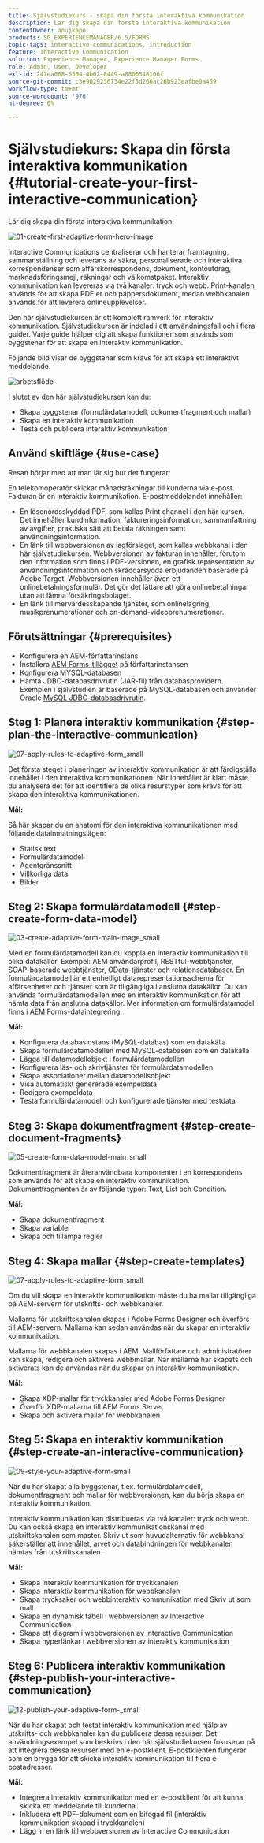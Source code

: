 ```yaml
---
title: Självstudiekurs - skapa din första interaktiva kommunikation
description: Lär dig skapa din första interaktiva kommunikation.
contentOwner: anujkapo
products: SG_EXPERIENCEMANAGER/6.5/FORMS
topic-tags: interactive-communications, introduction
feature: Interactive Communication
solution: Experience Manager, Experience Manager Forms
role: Admin, User, Developer
exl-id: 247ea068-6564-4b62-8449-a8800548106f
source-git-commit: c3e9029236734e22f5d266ac26b923eafbe0a459
workflow-type: tm+mt
source-wordcount: '976'
ht-degree: 0%

---
```


# Självstudiekurs: Skapa din första interaktiva kommunikation {#tutorial-create-your-first-interactive-communication}

Lär dig skapa din första interaktiva kommunikation.

![01-create-first-adaptive-form-hero-image](assets/01-create-first-adaptive-form-hero-image.png)

Interactive Communications centraliserar och hanterar framtagning, sammanställning och leverans av säkra, personaliserade och interaktiva korrespondenser som affärskorrespondens, dokument, kontoutdrag, marknadsföringsmejl, räkningar och välkomstpaket. Interaktiv kommunikation kan levereras via två kanaler: tryck och webb. Print-kanalen används för att skapa PDF:er och pappersdokument, medan webbkanalen används för att leverera onlineupplevelser.

Den här självstudiekursen är ett komplett ramverk för interaktiv kommunikation. Självstudiekursen är indelad i ett användningsfall och i flera guider. Varje guide hjälper dig att skapa funktioner som används som byggstenar för att skapa en interaktiv kommunikation.

Följande bild visar de byggstenar som krävs för att skapa ett interaktivt meddelande.

![arbetsflöde](assets/workflow.gif)

I slutet av den här självstudiekursen kan du:

* Skapa byggstenar (formulärdatamodell, dokumentfragment och mallar)
* Skapa en interaktiv kommunikation
* Testa och publicera interaktiv kommunikation

## Använd skiftläge {#use-case}

Resan börjar med att man lär sig hur det fungerar:

En telekomoperatör skickar månadsräkningar till kunderna via e-post. Fakturan är en interaktiv kommunikation. E-postmeddelandet innehåller:

* En lösenordsskyddad PDF, som kallas Print channel i den här kursen. Det innehåller kundinformation, faktureringsinformation, sammanfattning av avgifter, praktiska sätt att betala räkningen samt användningsinformation.
* En länk till webbversionen av lagförslaget, som kallas webbkanal i den här självstudiekursen. Webbversionen av fakturan innehåller, förutom den information som finns i PDF-versionen, en grafisk representation av användningsinformation och skräddarsydda erbjudanden baserade på Adobe Target. Webbversionen innehåller även ett onlinebetalningsformulär. Det gör det lättare att göra onlinebetalningar utan att lämna försäkringsbolaget.
* En länk till mervärdesskapande tjänster, som onlinelagring, musikprenumerationer och on-demand-videoprenumerationer.

## Förutsättningar {#prerequisites}

* Konfigurera en AEM-författarinstans.
* Installera [AEM Forms-tillägget](/help/forms/using/installing-configuring-aem-forms-osgi.md) på författarinstansen
* Konfigurera MYSQL-databasen
* Hämta JDBC-databasdrivrutin (JAR-fil) från databasprovidern. Exemplen i självstudien är baserade på MySQL-databasen och använder Oracle [MySQL JDBC-databasdrivrutin](https://dev.mysql.com/downloads/connector/j/5.1.html).

## Steg 1: Planera interaktiv kommunikation {#step-plan-the-interactive-communication}

![07-apply-rules-to-adaptive-form_small](assets/07-apply-rules-to-adaptive-form_small.png)

Det första steget i planeringen av interaktiv kommunikation är att färdigställa innehållet i den interaktiva kommunikationen. När innehållet är klart måste du analysera det för att identifiera de olika resurstyper som krävs för att skapa den interaktiva kommunikationen.

**Mål:**

Så här skapar du en anatomi för den interaktiva kommunikationen med följande datainmatningslägen:

* Statisk text
* Formulärdatamodell
* Agentgränssnitt
* Villkorliga data
* Bilder

[](/help/forms/using/planning-interactive-communications.md)

## Steg 2: Skapa formulärdatamodell {#step-create-form-data-model}

![03-create-adaptive-form-main-image_small](assets/03-create-adaptive-form-main-image_small.png)

Med en formulärdatamodell kan du koppla en interaktiv kommunikation till olika datakällor. Exempel: AEM användarprofil, RESTful-webbtjänster, SOAP-baserade webbtjänster, OData-tjänster och relationsdatabaser. En formulärdatamodell är ett enhetligt datarepresentationsschema för affärsenheter och tjänster som är tillgängliga i anslutna datakällor. Du kan använda formulärdatamodellen med en interaktiv kommunikation för att hämta data från anslutna datakällor. Mer information om formulärdatamodell finns i [AEM Forms-dataintegrering](/help/forms/using/data-integration.md).

**Mål:**

* Konfigurera databasinstans (MySQL-databas) som en datakälla
* Skapa formulärdatamodellen med MySQL-databasen som en datakälla
* Lägga till datamodellobjekt i formulärdatamodellen
* Konfigurera läs- och skrivtjänster för formulärdatamodellen
* Skapa associationer mellan datamodellsobjekt
* Visa automatiskt genererade exempeldata
* Redigera exempeldata
* Testa formulärdatamodell och konfigurerade tjänster med testdata

[](/help/forms/using/create-form-data-model0.md)

## Steg 3: Skapa dokumentfragment {#step-create-document-fragments}

![05-create-form-data-model-main_small](assets/05-create-form-data-model-main_small.png)

Dokumentfragment är återanvändbara komponenter i en korrespondens som används för att skapa en interaktiv kommunikation. Dokumentfragmenten är av följande typer: Text, List och Condition.

**Mål:**

* Skapa dokumentfragment
* Skapa variabler
* Skapa och tillämpa regler

[](/help/forms/using/create-document-fragments.md)

## Steg 4: Skapa mallar {#step-create-templates}

![07-apply-rules-to-adaptive-form_small](assets/07-apply-rules-to-adaptive-form_small.png)

Om du vill skapa en interaktiv kommunikation måste du ha mallar tillgängliga på AEM-servern för utskrifts- och webbkanaler.

Mallarna för utskriftskanalen skapas i Adobe Forms Designer och överförs till AEM-servern. Mallarna kan sedan användas när du skapar en interaktiv kommunikation.

Mallarna för webbkanalen skapas i AEM. Mallförfattare och administratörer kan skapa, redigera och aktivera webbmallar. När mallarna har skapats och aktiverats kan de användas när du skapar en interaktiv kommunikation.

**Mål:**

* Skapa XDP-mallar för tryckkanaler med Adobe Forms Designer
* Överför XDP-mallarna till AEM Forms Server
* Skapa och aktivera mallar för webbkanalen

[](/help/forms/using/create-templates-print-web.md)

## Steg 5: Skapa en interaktiv kommunikation {#step-create-an-interactive-communication}

![09-style-your-adaptive-form-small](assets/09-style-your-adaptive-form-small.png)

När du har skapat alla byggstenar, t.ex. formulärdatamodell, dokumentfragment och mallar för webbversionen, kan du börja skapa en interaktiv kommunikation.

Interaktiv kommunikation kan distribueras via två kanaler: tryck och webb. Du kan också skapa en interaktiv kommunikationskanal med utskriftskanalen som master. Skriv ut som huvudalternativ för webbkanal säkerställer att innehållet, arvet och databindningen för webbkanalen hämtas från utskriftskanalen.

**Mål:**

* Skapa interaktiv kommunikation för tryckkanalen
* Skapa interaktiv kommunikation för webbkanalen
* Skapa trycksaker och webbinteraktiv kommunikation med Skriv ut som mall
* Skapa en dynamisk tabell i webbversionen av Interactive Communication
* Skapa ett diagram i webbversionen av Interactive Communication
* Skapa hyperlänkar i webbversionen av interaktiv kommunikation

[](/help/forms/using/create-interactive-communication0.md)

## Steg 6: Publicera interaktiv kommunikation {#step-publish-your-interactive-communication}

![12-publish-your-adaptive-form-_small](assets/12-publish-your-adaptive-form-_small.png)

När du har skapat och testat interaktiv kommunikation med hjälp av utskrifts- och webbkanaler kan du publicera dessa resurser. Det användningsexempel som beskrivs i den här självstudiekursen fokuserar på att integrera dessa resurser med en e-postklient. E-postklienten fungerar som en brygga för att skicka interaktiv kommunikation till flera e-postadresser.

**Mål:**

* Integrera interaktiv kommunikation med en e-postklient för att kunna skicka ett meddelande till kunderna
* Inkludera ett PDF-dokument som en bifogad fil (interaktiv kommunikation skapad i tryckkanalen)
* Lägg in en länk till webbversionen av Interactive Communication
